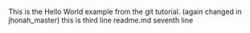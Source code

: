 This is the Hello World example from the git tutorial.
(again changed in jhonah_master)
this is third line readme.md
seventh line
